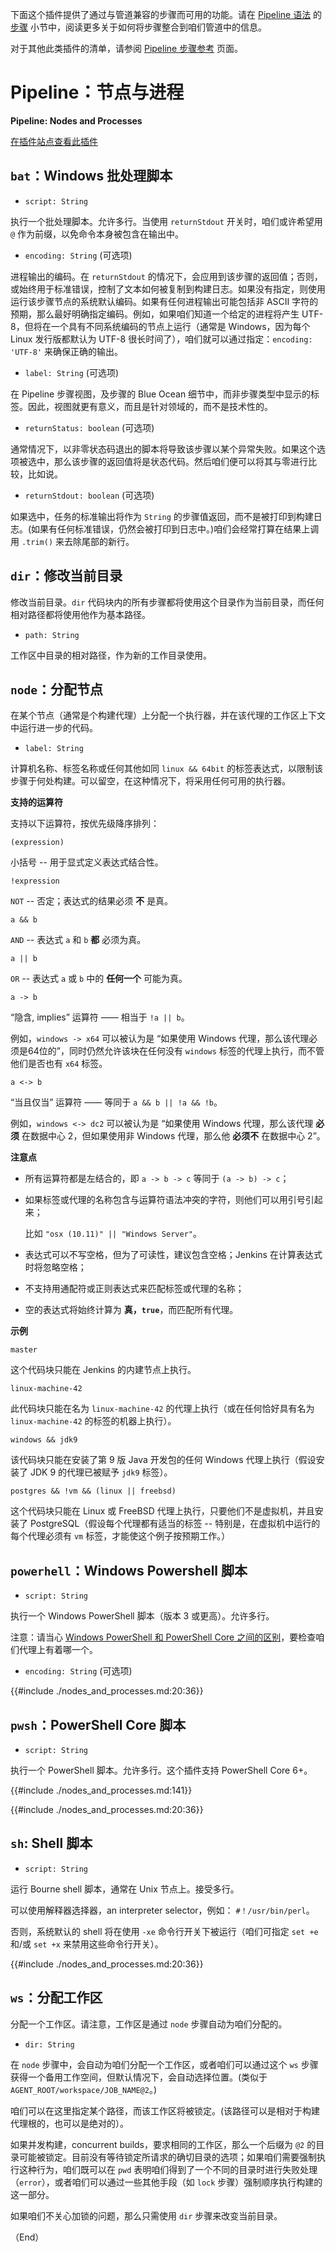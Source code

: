 下面这个插件提供了通过与管道兼容的步骤而可用的功能。请在 [Pipeline 语法](./syntax.md) 的 [步骤](./syntax.md#步骤) 小节中，阅读更多关于如何将步骤整合到咱们管道中的信息。

对于其他此类插件的清单，请参阅 [Pipeline 步骤参考](https://www.jenkins.io/doc/pipeline/steps/) 页面。


# Pipeline：节点与进程

**Pipeline: Nodes and Processes**

[在插件站点查看此插件](https://plugins.jenkins.io/workflow-durable-task-step/)


## `bat`：Windows 批处理脚本


- `script: String`

执行一个批处理脚本。允许多行。当使用 `returnStdout` 开关时，咱们或许希望用 `@` 作为前缀，以免命令本身被包含在输出中。

- `encoding: String` (可选项)

进程输出的编码。在 `returnStdout` 的情况下，会应用到该步骤的返回值；否则，或始终用于标准错误，控制了文本如何被复制到构建日志。如果没有指定，则使用运行该步骤节点的系统默认编码。如果有任何进程输出可能包括非 ASCII 字符的预期，那么最好明确指定编码。例如，如果咱们知道一个给定的进程将产生 UTF-8，但将在一个具有不同系统编码的节点上运行（通常是 Windows，因为每个 Linux 发行版都默认为 UTF-8 很长时间了），咱们就可以通过指定：`encoding: 'UTF-8'` 来确保正确的输出。

- `label: String` (可选项)

在 Pipeline 步骤视图，及步骤的 Blue Ocean 细节中，而非步骤类型中显示的标签。因此，视图就更有意义，而且是针对领域的，而不是技术性的。


- `returnStatus: boolean` (可选项)

通常情况下，以非零状态码退出的脚本将导致该步骤以某个异常失败。如果这个选项被选中，那么该步骤的返回值将是状态代码。然后咱们便可以将其与零进行比较，比如说。


- `returnStdout: boolean` (可选项)

如果选中，任务的标准输出将作为 `String` 的步骤值返回，而不是被打印到构建日志。(如果有任何标准错误，仍然会被打印到日志中。)咱们会经常打算在结果上调用 `.trim()` 来去除尾部的新行。


## `dir`：修改当前目录

修改当前目录。`dir` 代码块内的所有步骤都将使用这个目录作为当前目录，而任何相对路径都将使用他作为基本路径。

- `path: String`

工作区中目录的相对路径，作为新的工作目录使用。


## `node`：分配节点

在某个节点（通常是个构建代理）上分配一个执行器，并在该代理的工作区上下文中运行进一步的代码。


- `label: String`

计算机名称、标签名称或任何其他如同 `linux && 64bit` 的标签表达式，以限制该步骤于何处构建。可以留空，在这种情况下，将采用任何可用的执行器。


**支持的运算符**

支持以下运算符，按优先级降序排列：


`(expression)`

小括号 -- 用于显式定义表达式结合性。


`!expression`

`NOT` -- 否定；表达式的结果必须 **不** 是真。


`a && b`

`AND` -- 表达式 `a` 和 `b` **都** 必须为真。


`a || b`

`OR` -- 表达式 `a` 或 `b` 中的 **任何一个** 可能为真。


`a -> b`

“隐含, implies” 运算符 —— 相当于 `!a || b`。

例如，`windows -> x64` 可以被认为是 “如果使用 Windows 代理，那么该代理必须是64位的”，同时仍然允许该块在任何没有 `windows` 标签的代理上执行，而不管他们是否也有 `x64` 标签。


`a <-> b`

“当且仅当” 运算符 —— 等同于 `a && b || !a && !b`。

例如，`windows <-> dc2` 可以被认为是 “如果使用 Windows 代理，那么该代理 **必须** 在数据中心 2，但如果使用非 Windows 代理，那么他 **必须不** 在数据中心 2”。


**注意点**

- 所有运算符都是左结合的，即 `a -> b -> c` 等同于 `(a -> b) -> c`；

- 如果标签或代理的名称包含与运算符语法冲突的字符，则他们可以用引号引起来；

    比如 `"osx (10.11)" || "Windows Server"`。

- 表达式可以不写空格，但为了可读性，建议包含空格；Jenkins 在计算表达式时将忽略空格；

- 不支持用通配符或正则表达式来匹配标签或代理的名称；

- 空的表达式将始终计算为 **真，`true`**，而匹配所有代理。


**示例**

`master`

这个代码块只能在 Jenkins 的内建节点上执行。


`linux-machine-42`

此代码块只能在名为 `linux-machine-42` 的代理上执行（或在任何恰好具有名为 `linux-machine-42` 的标签的机器上执行）。


`windows && jdk9`

该代码块只能在安装了第 9 版 Java 开发包的任何 Windows 代理上执行（假设安装了 JDK 9 的代理已被赋予 `jdk9` 标签）。


`postgres && !vm && (linux || freebsd)`

这个代码块只能在 Linux 或 FreeBSD 代理上执行，只要他们不是虚拟机，并且安装了 PostgreSQL（假设每个代理都有适当的标签 -- 特别是，在虚拟机中运行的每个代理必须有 `vm` 标签，才能使这个例子按预期工作。）


## `powerhell`：Windows Powershell 脚本


- `script: String`

执行一个 Windows PowerShell 脚本（版本 3 或更高）。允许多行。

注意：请当心 [Windows PowerShell 和 PowerShell Core 之间的区别](https://docs.microsoft.com/en-us/powershell/scripting/whats-new/differences-from-windows-powershell?view=powershell-7.2)，要检查咱们代理上有着哪一个。

- `encoding: String` (可选项)

{{#include ./nodes_and_processes.md:20:36}}


## `pwsh`：PowerShell Core 脚本

- `script: String`

执行一个 PowerShell 脚本。允许多行。这个插件支持 PowerShell Core 6+。

{{#include ./nodes_and_processes.md:141}}

{{#include ./nodes_and_processes.md:20:36}}


## `sh`: Shell 脚本


- `script: String`

运行 Bourne shell 脚本，通常在 Unix 节点上。接受多行。

可以使用解释器选择器，an interpreter selector，例如： `#！/usr/bin/perl`。

否则，系统默认的 shell 将在使用 `-xe` 命令行开关下被运行（咱们可指定 `set +e` 和/或 `set +x` 来禁用这些命令行开关）。


{{#include ./nodes_and_processes.md:20:36}}


## `ws`：分配工作区

分配一个工作区。请注意，工作区是通过 `node` 步骤自动为咱们分配的。


- `dir: String`

在 `node` 步骤中，会自动为咱们分配一个工作区，或者咱们可以通过这个 `ws` 步骤获得一个备用工作空间，但默认情况下，会自动选择位置。(类似于 `AGENT_ROOT/workspace/JOB_NAME@2`。)


咱们可以在这里指定某个路径，而该工作区将被锁定。(该路径可以是相对于构建代理根的，也可以是绝对的）。

如果并发构建，concurrent builds，要求相同的工作区，那么一个后缀为 `@2` 的目录可能被锁定。目前没有等待锁定所请求的确切目录的选项；如果咱们需要强制执行这种行为，咱们既可以在 `pwd` 表明咱们得到了一个不同的目录时进行失败处理（`error`），或者咱们可以通过一些其他手段（如 `lock` 步骤）强制顺序执行构建的这一部分。

如果咱们不关心加锁的问题，那么只需使用 `dir` 步骤来改变当前目录。


（End）


